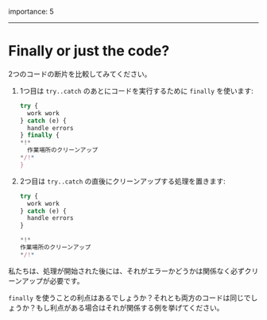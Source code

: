 importance: 5

---

# Finally or just the code?

2つのコードの断片を比較してみてください。

1. 1つ目は `try..catch` のあとにコードを実行するために `finally` を使います:

    ```js
    try {
      work work
    } catch (e) {
      handle errors
    } finally {
    *!*
      作業場所のクリーンアップ
    */!*
    }
    ```
2. 2つ目は `try..catch` の直後にクリーンアップする処理を置きます:

    ```js
    try {
      work work
    } catch (e) {
      handle errors
    }

    *!*
    作業場所のクリーンアップ
    */!*
    ```

私たちは、処理が開始された後には、それがエラーかどうかは関係なく必ずクリーンアップが必要です。

`finally` を使うことの利点はあるでしょうか？それとも両方のコードは同じでしょうか？もし利点がある場合はそれが関係する例を挙げてください。
